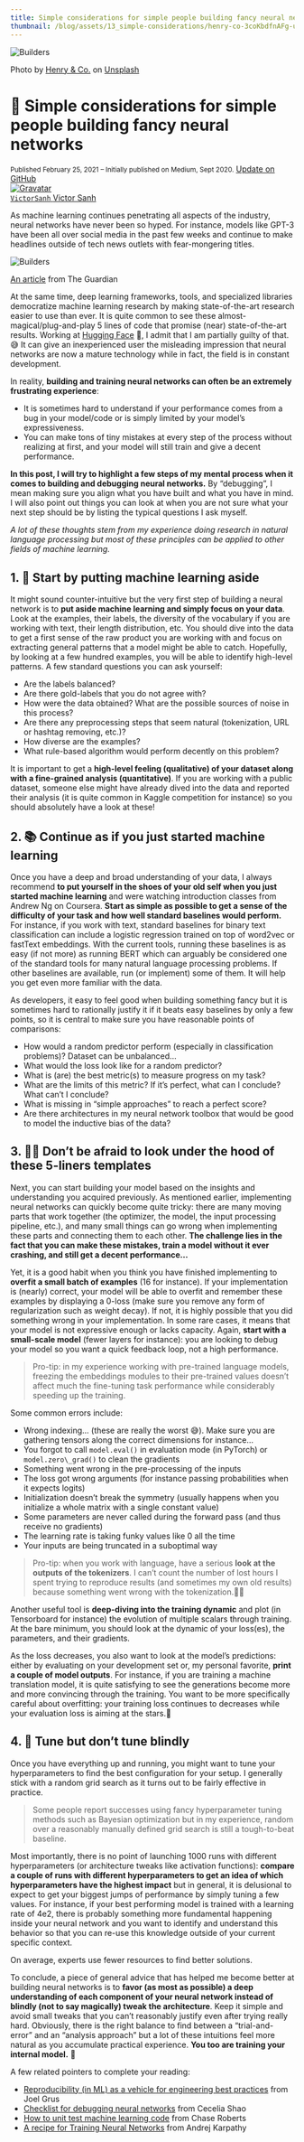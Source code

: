 ```yaml
---
title: Simple considerations for simple people building fancy neural networks
thumbnail: /blog/assets/13_simple-considerations/henry-co-3coKbdfnAFg-unsplash.jpg
---
```


![Builders](/blog/assets/13_simple-considerations/henry-co-3coKbdfnAFg-unsplash.jpg)

<span class="text-gray-500 text-xs">Photo by [Henry & Co.](https://unsplash.com/@hngstrm?utm_source=unsplash&utm_medium=referral&utm_content=creditCopyText) on [Unsplash](https://unsplash.com/s/photos/builder?utm_source=unsplash&utm_medium=referral&utm_content=creditCopyText)</span>

# 🚧 Simple considerations for simple people building fancy neural networks

<div class="blog-metadata">
    <small>Published February 25, 2021 – <span class="">Initially published on Medium, Sept 2020.</span></small>
    <a target="_blank" class="btn no-underline text-sm mb-5 font-sans" href="https://github.com/huggingface/blog/blob/main/simple-considerations.md">
        Update on GitHub
    </a>
</div>

<div class="author-card">
    <a href="/VictorSanh">
        <img class="avatar avatar-user" src="https://aeiljuispo.cloudimg.io/v7/https://s3.amazonaws.com/moonup/production/uploads/1590600248871-noauth.jpeg?w=200&h=200&f=face" title="Gravatar">
        <div class="bfc">
            <code>VictorSanh</code>
            <span class="fullname">Victor Sanh</span>
        </div>
    </a>
</div>

As machine learning continues penetrating all aspects of the industry, neural networks have never been so hyped. For instance, models like GPT-3 have been all over social media in the past few weeks and continue to make headlines outside of tech news outlets with fear-mongering titles.

![Builders](/blog/assets/13_simple-considerations/1_sENCNdlC7zK4bg22r43KiA.png)

<div class="text-center text-xs text-gray-500">
	<a class="text-gray-500" href="https://www.theguardian.com/commentisfree/2020/sep/08/robot-wrote-this-article-gpt-3">An article</a> from The Guardian
</div>

At the same time, deep learning frameworks, tools, and specialized libraries democratize machine learning research by making state-of-the-art research easier to use than ever. It is quite common to see these almost-magical/plug-and-play 5 lines of code that promise (near) state-of-the-art results. Working at [Hugging Face](https://huggingface.co/) 🤗, I admit that I am partially guilty of that. 😅 It can give an inexperienced user the misleading impression that neural networks are now a mature technology while in fact, the field is in constant development.

In reality, **building and training neural networks can often be an extremely frustrating experience**:

*   It is sometimes hard to understand if your performance comes from a bug in your model/code or is simply limited by your model’s expressiveness.
*   You can make tons of tiny mistakes at every step of the process without realizing at first, and your model will still train and give a decent performance.

**In this post, I will try to highlight a few steps of my mental process when it comes to building and debugging neural networks.** By “debugging”, I mean making sure you align what you have built and what you have in mind. I will also point out things you can look at when you are not sure what your next step should be by listing the typical questions I ask myself.

_A lot of these thoughts stem from my experience doing research in natural language processing but most of these principles can be applied to other fields of machine learning._

## 1. 🙈 Start by putting machine learning aside

It might sound counter-intuitive but the very first step of building a neural network is to **put aside machine learning and simply focus on your data**. Look at the examples, their labels, the diversity of the vocabulary if you are working with text, their length distribution, etc. You should dive into the data to get a first sense of the raw product you are working with and focus on extracting general patterns that a model might be able to catch. Hopefully, by looking at a few hundred examples, you will be able to identify high-level patterns. A few standard questions you can ask yourself:

*   Are the labels balanced?
*   Are there gold-labels that you do not agree with?
*   How were the data obtained? What are the possible sources of noise in this process?
*   Are there any preprocessing steps that seem natural (tokenization, URL or hashtag removing, etc.)?
*   How diverse are the examples?
*   What rule-based algorithm would perform decently on this problem?

It is important to get a **high-level feeling (qualitative) of your dataset along with a fine-grained analysis (quantitative)**. If you are working with a public dataset, someone else might have already dived into the data and reported their analysis (it is quite common in Kaggle competition for instance) so you should absolutely have a look at these!

## 2. 📚 Continue as if you just started machine learning

Once you have a deep and broad understanding of your data, I always recommend **to put yourself in the shoes of your old self when you just started machine learning** and were watching introduction classes from Andrew Ng on Coursera. **Start as simple as possible to get a sense of the difficulty of your task and how well standard baselines would perform.** For instance, if you work with text, standard baselines for binary text classification can include a logistic regression trained on top of word2vec or fastText embeddings. With the current tools, running these baselines is as easy (if not more) as running BERT which can arguably be considered one of the standard tools for many natural language processing problems. If other baselines are available, run (or implement) some of them. It will help you get even more familiar with the data.

As developers, it easy to feel good when building something fancy but it is sometimes hard to rationally justify it if it beats easy baselines by only a few points, so it is central to make sure you have reasonable points of comparisons:

*   How would a random predictor perform (especially in classification problems)? Dataset can be unbalanced…
*   What would the loss look like for a random predictor?
*   What is (are) the best metric(s) to measure progress on my task?
*   What are the limits of this metric? If it’s perfect, what can I conclude? What can’t I conclude?
*   What is missing in “simple approaches” to reach a perfect score?
*   Are there architectures in my neural network toolbox that would be good to model the inductive bias of the data?

## 3. 🦸‍♀️ Don’t be afraid to look under the hood of these 5-liners templates

Next, you can start building your model based on the insights and understanding you acquired previously. As mentioned earlier, implementing neural networks can quickly become quite tricky: there are many moving parts that work together (the optimizer, the model, the input processing pipeline, etc.), and many small things can go wrong when implementing these parts and connecting them to each other. **The challenge lies in the fact that you can make these mistakes, train a model without it ever crashing, and still get a decent performance…**

Yet, it is a good habit when you think you have finished implementing to **overfit a small batch of examples** (16 for instance). If your implementation is (nearly) correct, your model will be able to overfit and remember these examples by displaying a 0-loss (make sure you remove any form of regularization such as weight decay). If not, it is highly possible that you did something wrong in your implementation. In some rare cases, it means that your model is not expressive enough or lacks capacity. Again, **start with a small-scale model** (fewer layers for instance): you are looking to debug your model so you want a quick feedback loop, not a high performance.

> Pro-tip: in my experience working with pre-trained language models, freezing the embeddings modules to their pre-trained values doesn’t affect much the fine-tuning task performance while considerably speeding up the training.

Some common errors include:

*   Wrong indexing… (these are really the worst 😅). Make sure you are gathering tensors along the correct dimensions for instance…
*   You forgot to call `model.eval()` in evaluation mode (in PyTorch) or `model.zero\_grad()` to clean the gradients
*   Something went wrong in the pre-processing of the inputs
*   The loss got wrong arguments (for instance passing probabilities when it expects logits)
*   Initialization doesn’t break the symmetry (usually happens when you initialize a whole matrix with a single constant value)
*   Some parameters are never called during the forward pass (and thus receive no gradients)
*   The learning rate is taking funky values like 0 all the time
*   Your inputs are being truncated in a suboptimal way

> Pro-tip: when you work with language, have a serious **look at the outputs of the tokenizers**. I can’t count the number of lost hours I spent trying to reproduce results (and sometimes my own old results) because something went wrong with the tokenization.🤦‍♂️

Another useful tool is **deep-diving into the training dynamic** and plot (in Tensorboard for instance) the evolution of multiple scalars through training. At the bare minimum, you should look at the dynamic of your loss(es), the parameters, and their gradients.

As the loss decreases, you also want to look at the model’s predictions: either by evaluating on your development set or, my personal favorite, **print a couple of model outputs**. For instance, if you are training a machine translation model, it is quite satisfying to see the generations become more and more convincing through the training. You want to be more specifically careful about overfitting: your training loss continues to decreases while your evaluation loss is aiming at the stars.💫

## 4. 👀 Tune but don’t tune blindly

Once you have everything up and running, you might want to tune your hyperparameters to find the best configuration for your setup. I generally stick with a random grid search as it turns out to be fairly effective in practice.

> Some people report successes using fancy hyperparameter tuning methods such as Bayesian optimization but in my experience, random over a reasonably manually defined grid search is still a tough-to-beat baseline.

Most importantly, there is no point of launching 1000 runs with different hyperparameters (or architecture tweaks like activation functions): **compare a couple of runs with different hyperparameters to get an idea of which hyperparameters have the highest impact** but in general, it is delusional to expect to get your biggest jumps of performance by simply tuning a few values. For instance, if your best performing model is trained with a learning rate of 4e2, there is probably something more fundamental happening inside your neural network and you want to identify and understand this behavior so that you can re-use this knowledge outside of your current specific context.

On average, experts use fewer resources to find better solutions.

To conclude, a piece of general advice that has helped me become better at building neural networks is to **favor (as most as possible) a deep understanding of each component of your neural network instead of blindly (not to say magically) tweak the architecture**. Keep it simple and avoid small tweaks that you can’t reasonably justify even after trying really hard. Obviously, there is the right balance to find between a “trial-and-error” and an “analysis approach” but a lot of these intuitions feel more natural as you accumulate practical experience. **You too are training your internal model.** 🤯

A few related pointers to complete your reading:

*   [Reproducibility (in ML) as a vehicle for engineering best practices](https://docs.google.com/presentation/d/1yHLPvPhUs2KGI5ZWo0sU-PKU3GimAk3iTsI38Z-B5Gw/edit#slide=id.p) from Joel Grus
*   [Checklist for debugging neural networks](https://towardsdatascience.com/checklist-for-debugging-neural-networks-d8b2a9434f21) from Cecelia Shao
*   [How to unit test machine learning code](https://medium.com/@keeper6928/how-to-unit-test-machine-learning-code-57cf6fd81765) from Chase Roberts
*   [A recipe for Training Neural Networks](http://karpathy.github.io/2019/04/25/recipe/) from Andrej Karpathy
